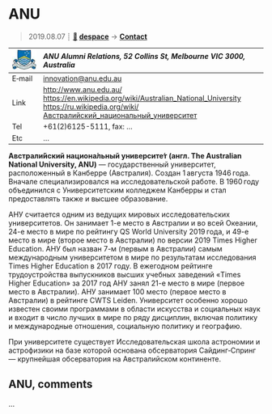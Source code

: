# ANU
> 2019.08.07 ┊ **[🚀](../index/index.md) [despace](index.md)** → **[Contact](contact.md)**

|[![](f/contact/a/anu_logo1_thumb.jpg)](f/contact/a/anu_logo1.png)|*ANU Alumni Relations, 52 Collins St, Melbourne VIC 3000, Australia*|
|:--|:--|
|E‑mail| <innovation@anu.edu.au> |
|Link| <http://www.anu.edu.au/><br> <https://en.wikipedia.org/wiki/Australian_National_University><br> <https://ru.wikipedia.org/wiki/Австралийский_национальный_университет> |
|Tel| +61(2)6125-5111, fax: … |
|Etc| … |

**Австрали́йский национа́льный университе́т (англ. The Australian National University, ANU)** — государственный университет, расположенный в Канберре (Австралия). Создан 1 августа 1946 года. Вначале специализировался на исследовательской работе. В 1960 году объединился с Университетским колледжем Канберры и стал предоставлять также и высшее образование.

АНУ считается одним из ведущих мировых исследовательских университетов. Он занимает 1-е место в Австралии и во всей Океании, 24-е место в мире по рейтингу QS World University 2019 года, и 49-е место в мире (второе место в Австралии) по версии 2019 Times Higher Education. АНУ был назван 7-м (первым в Австралии) самым международным университетом в мире по результатам исследования Times Higher Education в 2017 году. В ежегодном рейтинге трудоустройства выпускников высших учебных заведений «Times Higher Education» за 2017 год АНУ занял 21-е место в мире (первое место в Австралии). АНУ занимает 100 место (первое место в Австралии) в рейтинге CWTS Leiden. Университет особенно хорошо известен своими программами в области искусства и социальных наук и входит в число лучших в мире по ряду дисциплин, включая политику и международные отношения, социальную политику и географию.

При университете существует Исследовательская школа астрономии и астрофизики на базе которой основана обсерватория Сайдинг‑Спринг — крупнейшая обсерватория на Австралийском континенте.


<p style="page-break-after:always"> </p>

## ANU, comments

…

